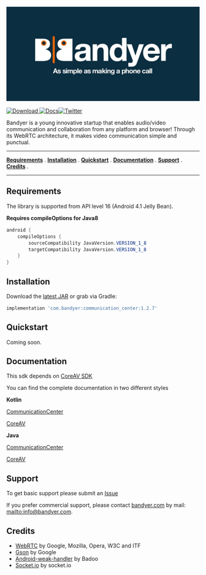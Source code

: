 <p align="center">
<img src="img/bandyer.jpg" alt="Bandyer" title="Bandyer" />
</p>

[ ![Download](https://api.bintray.com/packages/bandyer/Android-CommunicationCenter/Android-CommunicationCenter/images/download.svg) ](https://bintray.com/bandyer/Android-CommunicationCenter/Android-CommunicationCenter/_latestVersion)[![Docs](https://img.shields.io/badge/docs-current-brightgreen.svg)](https://bandyer.github.io/Bandyer-Android-CommunicationCenter/)[![Twitter](https://img.shields.io/twitter/url/http/shields.io.svg?style=social&logo=twitter)](https://twitter.com/intent/follow?screen_name=bandyersrl)


Bandyer is a young innovative startup that enables audio/video communication and collaboration from any platform and browser! Through its WebRTC architecture, it makes video communication simple and punctual. 


---

**[Requirements](#requirements)** .
**[Installation](#installation)** .
**[Quickstart](#quickstart)** .
**[Documentation](#documentation)** .
**[Support](#support)** .
**[Credits](#credits)** .

---

## Requirements

The library is supported from API level 16 (Android 4.1 Jelly Bean).

**Requires compileOptions for Java8**
```java
android {
    compileOptions {
        sourceCompatibility JavaVersion.VERSION_1_8
        targetCompatibility JavaVersion.VERSION_1_8
    }
}
```

## Installation

Download the [latest JAR](https://bintray.com/bandyer/Android-CommunicationCenter/Android-CommunicationCenter) or grab via Gradle:

```groovy
implementation 'com.bandyer:communication_center:1.2.7'
```

## Quickstart

Coming soon.

## Documentation

This sdk depends on [CoreAV SDK](https://github.com/Bandyer/Android-CoreAV)

You can find the complete documentation in two different styles

**Kotlin**

[CommunicationCenter](https://bandyer.github.io/Bandyer-Android-CommunicationCenter/kDoc/)

[CoreAV](https://bandyer.github.io/Android-CoreAV/kDoc/)

**Java**

[CommunicationCenter](https://bandyer.github.io/Bandyer-Android-CommunicationCenter/jDoc/)

[CoreAV](https://bandyer.github.io/Android-CallCenter/jDoc/)



## Support
To get basic support please submit an [Issue](https://github.com/Bandyer/Bandyer-Android-CommunicationCenter/issues) 

If you prefer commercial support, please contact [bandyer.com](https://bandyer.com) by mail: <mailto:info@bandyer.com>.


## Credits
- [WebRTC](https://webrtc.org/) by Google, Mozilla, Opera, W3C and ITF
- [Gson](https://github.com/google/gson) by Google
- [Android-weak-handler](https://github.com/badoo/android-weak-handler) by Badoo
- [Socket.io](https://github.com/socketio/socket.io-client-java) by socket.io


